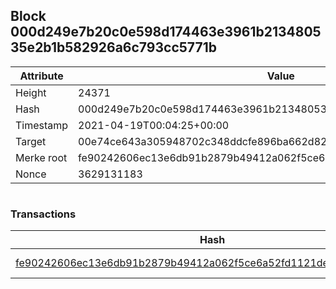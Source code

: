 ## Block 000d249e7b20c0e598d174463e3961b213480535e2b1b582926a6c793cc5771b

Attribute | Value
--- | ---
Height | 24371
Hash | 000d249e7b20c0e598d174463e3961b213480535e2b1b582926a6c793cc5771b
Timestamp | 2021-04-19T00:04:25+00:00
Target | 00e74ce643a305948702c348ddcfe896ba662d82c1a228faf4ad12250f07334e
Merke root | fe90242606ec13e6db91b2879b49412a062f5ce6a52fd1121de1e6e58bae94b9
Nonce | 3629131183

```

```

### Transactions

Hash | Amount
--- | ---
[fe90242606ec13e6db91b2879b49412a062f5ce6a52fd1121de1e6e58bae94b9](fe90242606ec13e6db91b2879b49412a062f5ce6a52fd1121de1e6e58bae94b9.md) | 10.00000000 SKEPTI 
